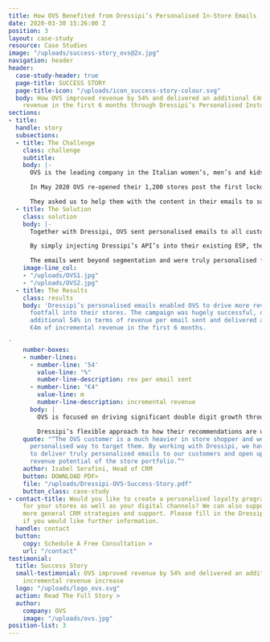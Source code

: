 ```yaml
---
title: How OVS Benefited from Dressipi’s Personalised In-Store Emails
date: 2020-03-30 15:26:00 Z
position: 3
layout: case-study
resource: Case Studies
image: "/uploads/success-story_ovs@2x.jpg"
navigation: header
header:
  case-study-header: true
  page-title: SUCCESS STORY
  page-title-icon: "/uploads/icon_success-story-colour.svg"
  body: How OVS improved revenue by 54% and delivered an additional €4m of incremental
    revenue in the first 6 months through Dressipi’s Personalised Instore emails
sections:
- title: 
  handle: story
  subsections:
  - title: The Challenge
    class: challenge
    subtitle: 
    body: |-
      OVS is the leading company in the Italian women’s, men’s and kids’ apparel market, with a market share of 8.1% and revenue over €1bn.

      In May 2020 OVS re-opened their 1,200 stores post the first lockdown. They have a large database of loyal customers, the majority of whom do not shop online. OVS wanted to use all of their available digital channels to drive maximum footfall into stores and start to recover some of that lost revenue.

      They asked us to help them with the content in their emails to support the re-opening.
  - title: The Solution
    class: solution
    body: |-
      Together with Dressipi, OVS sent personalised emails to all customers on their loyalty program (across kidswear, menswear and womenswear).

      By simply injecting Dressipi’s API’s into their existing ESP, the recommendations in the emails included a highly tailored edit of each customer’s best clothing selection filtered by availability in their local store and what was available in their size at that moment.

      The emails went beyond segmentation and were truly personalised for each and every customer. Dressipi’s unique fashion attributes means that it is also possible to create edits that maintain the brand DNA. We are able to do this because we have really taken the time to understand the nuances that make fashion different.
    image-line_col:
    - "/uploads/OVS1.jpg"
    - "/uploads/OVS2.jpg"
  - title: The Results
    class: results
    body: 'Dressipi’s personalised emails enabled OVS to drive more revenue-generating
      footfall into their stores. The campaign was hugely successful, delivering an
      additional 54% in terms of revenue per email sent and delivered an additional
      €4m of incremental revenue in the first 6 months.

'
    number-boxes:
    - number-lines:
      - number-line: '54'
        value-line: "%"
        number-line-description: rev per email sent
      - number-line: "€4"
        value-line: m
        number-line-description: incremental revenue
      body: |
        OVS is focused on driving significant double digit growth through all its digital channels. The overall personalisation partnership is an integral part of the OVS roadmap ensuring OVS meet each customer’s expectations at every moment driving more value and better experiences, always delivering the right product at the right time.

        Dressipi’s flexible approach to how their recommendations are used and implemented in the customer journey means OVS can create the best possible experience for their shoppers and know they can integrate into any future initiatives.
    quote: "“The OVS customer is a much heavier in store shopper and we needed a highly
      personalised way to target them. By working with Dressipi, we have been able
      to deliver truly personalised emails to our customers and open up the massive
      revenue potential of the store portfolio.”"
    author: Isabel Serafini, Head of CRM
    button: DOWNLOAD PDF>
    file: "/uploads/Dressipi-OVS-Success-Story.pdf"
    button_class: case-study
- contact-title: Would you like to create a personalised loyalty program that works
    for your stores as well as your digital channels? We can also support with any
    more general CRM strategies and support. Please fill in the Dressipi contact form
    if you would like further information.
  handle: contact
  button:
    copy: Schedule A Free Consultation >
    url: "/contact"
testimonial:
  title: Success Story
  small-testimonial: OVS improved revenue by 54% and delivered an additional €4m of
    incremental revenue increase
  logo: "/uploads/logo_ovs.svg"
  action: Read The Full Story >
  author:
    company: OVS
    image: "/uploads/ovs.jpg"
position-list: 3
---
```


